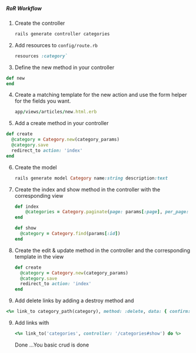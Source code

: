 ##### RoR Workflow
1. Create the controller
      ```ruby
      rails generate controller categories
      ```

2. Add resources to `config/route.rb`
      ```ruby
      resources :category`
      ```

3. Define the new method in your controller
```ruby
def new
end
```

4. Create a matching template for the new action and use the form helper for the fields you want.
      ```ruby
      app/views/articles/new.html.erb
      ```

5. Add a create method in your controller
```ruby
def create
  @category = Category.new(category_params)
  @category.save
  redirect_to action: 'index'
end
```

6. Create the model
      ```ruby
      rails generate model Category name:string description:text
      ```

7. Create the index and show method in the controller with the corresponding view
      ```ruby
      def index
          @categories = Category.paginate(page: params[:page], per_page: 2).order('id Desc').all
      end

      def show
        @category = Category.find(params[:id])
      end
      ```

8. Create the edit & update method in the controller and the corresponding   template in the view
    ```ruby
    def create
      @category = Category.new(category_params)
      @category.save
      redirect_to action: 'index'
    end
    ```

9. Add delete links by adding a destroy method and
  ```ruby
  <%= link_to category_path(category), method: :delete, data: { confirm: 'Are you sure?' }, :class =>"btn btn-primary btn-xs" do  %>
  ```

9. Add links with
    ```ruby
    <%= link_to('categories', controller: '/categories#show') do %>
    ```

    Done ...You basic crud is done
